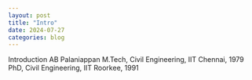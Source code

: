 ```yaml
---
layout: post
title: "Intro"
date: 2024-07-27
categories: blog
---
```

Introduction
AB Palaniappan 
M.Tech, Civil Engineering, IIT Chennai, 1979
PhD, Civil Engineering, IIT Roorkee, 1991

